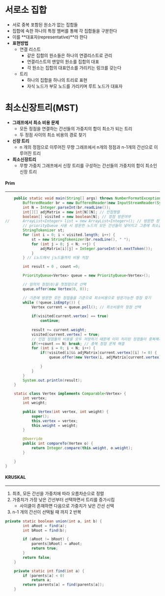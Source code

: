 # 서로소 집합

* 서로 중복 포함된 원소가 없는 집합들
* 집합에 속한 하나의 특정 멤버를 통해 각 집합들을 구분한다
* 이를 **대표자(representative)**라 한다
* **표현방법**
  * 연결 리스트
    * 같은 집합의 원소들은 하나의 연결리스트로 관리
    * 연결리스트의 맨앞의 원소를 집합의 대표
    * 각 원소는 집합의 대표언소를 가리키는 링크를 갖는다
  * 트리
    * 하나의 집합을 하나의 트리로 표현
    * 자식 노드가 부모 노드를 가리키며 루트 노드가 대표자



# 최소신장트리(MST)

* **그래프에서 최소 비용 문제**
  * 모든 정점을 연결하는 간선들의 가중치의 합이 최소가 되는 트리
  * 두 정점 사이의 최소 비용의 경로 찾기
* **신장 트리**
  * n 개의 정점으로 이루어진 무향 그래프에서 n개의 정점과 n-1개의 간선으로 이루어진 트리
* **최소신장트리**
  * 무향 가중치 그래프에서 신장 트리를 구성하는 간선들의 가중치의 합이 최소인 신장 트리

#### Prim

---

```java
	public static void main(String[] args) throws NumberFormatException, IOException {
		BufferedReader br = new BufferedReader(new InputStreamReader(System.in));
		int N = Integer.parseInt(br.readLine());
		int[][] adjMatrix = new int[N][N]; // 인접행렬
		boolean[] visited = new boolean[N]; // 정점 방문여부
//		ArrayList<Integer> list = new ArrayList<Integer>(); // 방문한 정점번호 리스트 
		// priorityQueue 사용 시 방문한 노드의 모든 간선들이 넣어지고 그중에 최소값이 나오기 때문에 정점번호 리스트가 필요없다
		StringTokenizer st;
		for (int i = 0; i < visited.length; i++) {
			st = new StringTokenizer(br.readLine(), " ");
			for (int j = 0; j < N; ++j) {
				adjMatrix[i][j] = Integer.parseInt(st.nextToken());
			}
		} // i노드에서 j노드들까지 비용 저장

		int result = 0 , count =0;

		PriorityQueue<Vertex> queue = new PriorityQueue<Vertex>();

		// 임의의 정점(0)을 첫정점으로 선택
		queue.offer(new Vertex(0, 0));

		// 기존에 방문한 모든 정점들을 기준으로 최소비용으로 방문가능한 정점 찾기
		while (!queue.isEmpty()) {
			Vertex current = queue.poll(); // 최소비용의 정점 선택
			
			if(visited[current.vertex] == true)
				continue;
			
			result += current.weight;
			visited[current.vertex] = true;
			// 인접 정점들의 비용을 모두 저장하기 때문에 이미 처리된 정점들이 중복해서 나오게 되는 문제 발생
			if(++count == N) break; // 중복 정점 문제 해결
			for (int i = 0; i < N; i++) {
				if(!visited[i]&& adjMatrix[current.vertex][i] != 0) {
					queue.offer(new Vertex(i, adjMatrix[current.vertex][i]));
					
				}
			}
		}
		System.out.println(result);
	}

	static class Vertex implements Comparable<Vertex> {
		int vertex;
		int weight;

		public Vertex(int vertex, int weight) {
			super();
			this.vertex = vertex;
			this.weight = weight;
		}

		@Override
		public int compareTo(Vertex o) {
			return Integer.compare(this.weight, o.weight);
		}

	}
}
```



#### KRUSKAL

---

1. 최초, 모든 간선을 가중치에 따라 오름차순으로 정렬
2. 가중치가 가장 낮은 간선부터 선택하면서 트리를 증가시킴
   * 사이클이 존재하면 다음으로 가중치가 낮은 간선 선택
3. n-1 개의 간선이 선택될 때 까지 2 반복

```java
private static boolean union(int a, int b) {
		int aRoot = find(a);
		int bRoot = find(b);

		if (aRoot != bRoot) {
			parents[bRoot] = aRoot;
			return true;
		}
		return false;
	}

	private static int find(int a) {
		if (parents[a] < 0)
			return a;
		return parents[a] = find(parents[a]);
	}
```

